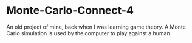 # Monte-Carlo-Connect-4
An old project of mine, back when I was learning game theory. A Monte Carlo simulation is used by the computer to play against a human.
